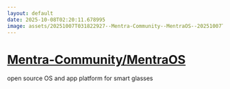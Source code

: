```yaml
---
layout: default
date: 2025-10-08T02:20:11.678995
image: assets/20251007T031822927--Mentra-Community--MentraOS--20251007T033541728--cropped.png
---
```


# [Mentra-Community/MentraOS](https://github.com/Mentra-Community/MentraOS)

open source OS and app platform for smart glasses
